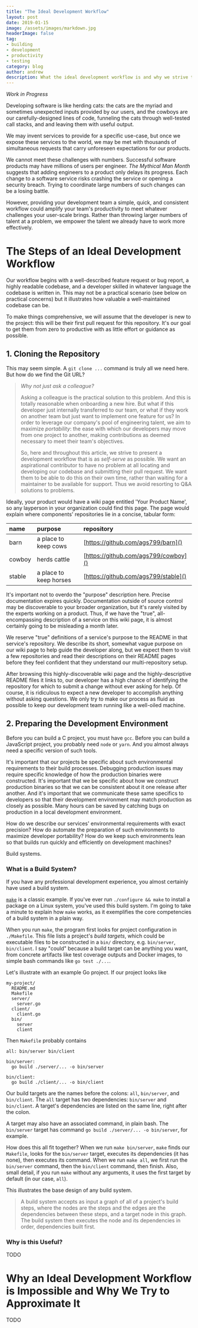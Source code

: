 ```yaml
---
title: "The Ideal Development Workflow"
layout: post
date: 2019-01-15
image: /assets/images/markdown.jpg
headerImage: false
tag:
- building
- development
- productivity
- testing
category: blog
author: andrew
description: What the ideal development workflow is and why we strive to approximate it.
---
```


*Work in Progress*

Developing software is like herding cats: the cats are the myriad and sometimes unexpected inputs provided by our users,
and the cowboys are our carefully-designed lines of code, funneling the cats through well-tested call stacks, and
and leaving them with useful output.

We may invent services to provide for a specific use-case, but once we expose these services to the world, we may be
met with thousands of simultaneous requests that carry unforeseen expectations for our products.

We cannot meet these challenges with numbers. Successful software products may have millions of users per engineer.
*The Mythical Man Month* suggests that adding engineers to a product only delays its progress. Each change to a software
service risks crashing the service or opening a security breach. Trying to coordinate large numbers of such changes can
be a losing battle.

However, providing your development team a simple, quick, and consistent workflow could amplify your team's
productivity to meet whatever challenges your user-scale brings. Rather than throwing larger numbers of talent at a
problem, we empower the talent we already have to work more effectively.

# The Steps of an Ideal Development Workflow

Our workflow begins with a well-described feature request or bug report, a highly readable codebase, and a developer
skilled in whatever language the codebase is written in. This may not be a practical scenario (see below on practical
concerns) but it illustrates how valuable a well-maintained codebase can be.

To make things comprehensive, we will assume that the developer is new to the project: this will be their first pull
request for this repository. It's our goal to get them from zero to productive with as little effort or guidance as
possible.

## 1. Cloning the Repository

This may seem simple. A `git clone ...` command is truly all we need here. But how do we find the Git URL?

> *Why not just ask a colleague?*
>
> Asking a colleague is the practical solution to this problem. And this is totally reasonable when onboarding a new
> hire. But what if this developer just internally transferred to our team, or what if they work on another team but
> just want to implement one feature for us? In order to leverage our company's pool of engineering talent, we aim to
> maximize *portability*: the ease with which our developers may move from one project to another, making contributions
> as deemed necessary to meet their team's objectives.
>
> So, here and throughout this article, we strive to present a development workflow that is as *self-serve* as possible.
> We want an aspirational contributor to have no problem at all locating and developing our codebase and submitting
> their pull request. We want them to be able to do this on their own time, rather than waiting for a maintainer to be
> available for support. Thus we avoid resorting to Q&A solutions to problems.

Ideally, your product would have a wiki page entitled 'Your Product Name', so any layperson in your organization
could find this page. The page would explain where components' repositories lie in a concise, tabular form:

| name   | purpose                | repository                           |
|:-------|:-----------------------|:-------------------------------------|
| barn   | a place to keep cows   | [https://github.com/ags799/barn]()   |
| cowboy | herds cattle           | [https://github.com/ags799/cowboy]() |
| stable | a place to keep horses | [https://github.com/ags799/stable]() |

It's important not to overdo the "purpose" description here. Precise documentation expires quickly. Documentation
outside of source control may be discoverable to your broader organization, but it's rarely visited by the experts
working on a product. Thus, if we have the "true", all-encompassing description of a service on this wiki page, it is
almost certainly going to be misleading a month later.

We reserve "true" definitions of a service's purpose to the README in that service's repository. We describe its short,
somewhat vague purpose on our wiki page to help guide the developer along, but we expect them to visit a few
repositories and read their descriptions on their README pages before they feel confident that they understand our
multi-repository setup.

After browsing this highly-discoverable wiki page and the highly-descriptive README files it links to, our developer
has a high chance of identifying the repository for which to submit a change without ever asking for help. Of course,
it is ridiculous to expect a new developer to accomplish anything without asking questions. We only try to make our
process as fluid as possible to keep our development team running like a well-oiled machine.

## 2. Preparing the Development Environment

Before you can build a C project, you must have `gcc`. Before you can build a JavaScript project, you probably need
`node` or `yarn`. And you almost always need a specific version of such tools.

It's important that our projects be specific about such environmental requirements to their build processes. Debugging
production issues may require specific knowledge of how the production binaries were constructed. It's important that
we be specific about how we construct production binaries so that we can be consistent about it one release after
another. And it's important that we communicate these same specifics to developers so that their development
environment may match production as closely as possible. Many hours can be saved by catching bugs on production in a
local development environment.

How do we describe our services' environmental requirements with exact precision? How do automate the preparation of
such environments to maximize developer portability? How do we keep such environments lean so that builds run quickly
and efficiently on development machines?

Build systems.

### What is a Build System?

If you have any professional development experience, you almost certainly have used a build system.

[`make`](https://www.gnu.org/software/make/) is a classic example. If you've ever run `./configure && make` to install
a package on a Linux system, you've used this build system. I'm going to take a minute to explain how `make` works, as
it exemplifies the core competencies of a build system in a plain way.

When you run `make`, the program first looks for project configuration in `./Makefile`. This file lists a project's
*build targets*, which could be executable files to be constructed in a `bin/` directory, e.g. `bin/server`,
`bin/client`. I say "could" because a build target can be anything you want, from concrete artifacts like test coverage
outputs and Docker images, to simple bash commands like `go test ./...`.

Let's illustrate with an example Go project. If our project looks like
```
my-project/
  README.md
  Makefile
  server/
    server.go
  client/
    client.go
  bin/
    server
    client
```

Then `Makefile` probably contains
```
all: bin/server bin/client

bin/server:
  go build ./server/... -o bin/server

bin/client:
  go build ./client/... -o bin/client
```

Our build targets are the names before the colons: `all`, `bin/server`, and `bin/client`. The `all` target has two
dependencies: `bin/server` and `bin/client`. A target's dependencies are listed on the same line, right after the
colon.

A target may also have an associated command, in plain bash. The `bin/server` target has command
`go build ./server/... -o bin/server`, for example.

How does this all fit together? When we run `make bin/server`, `make` finds our `Makefile`, looks for the `bin/server`
target, executes its dependencies (it has none), then executes its command. When we run `make all`, we first run the
`bin/server` command, then the `bin/client` command, then finish. Also, small detail, if you run `make` without any
arguments, it uses the first target by default (in our case, `all`).

This illustrates the base design of any build system.

> A build system accepts as input a graph of all of a project's build steps, where the nodes are the steps and the
> edges are the dependencies between these steps, and a target node in this graph. The build system then executes the
> node and its dependencies in order, dependencies built first.

### Why is this Useful?

TODO

# Why an Ideal Development Workflow is Impossible and Why We Try to Approximate It

TODO
